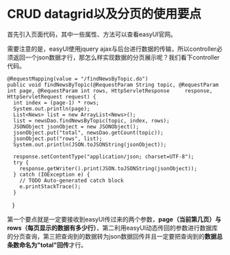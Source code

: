# CRUD datagrid以及分页的使用要点

首先引入页面代码，其中一些属性、方法可以查看easyUI官网。
  
    
需要注意的是，easyUI使用jquery ajax与后台进行数据的传输，所以controller必须返回一个json数据才行，那怎么样实现数据的分页展示呢？我们看下controller代码。

    @RequestMapping(value = "/findNewsByTopic.do")
    public void findNewsByTopic(@RequestParam String topic, @RequestParam int page, @RequestParam int rows, HttpServletResponse     response, HttpServletRequest request) {
      int index = (page-1) * rows;
      System.out.println(page);
      List<News> list = new ArrayList<News>();
      list = newsDao.findNewsByTopic(topic, index, rows);
      JSONObject jsonObject = new JSONObject();
      jsonObject.put("total", newsDao.getCount(topic));
      jsonObject.put("rows", list);
      System.out.println(JSON.toJSONString(jsonObject));

      response.setContentType("application/json; charset=UTF-8");
      try {
        response.getWriter().print(JSON.toJSONString(jsonObject));
      } catch (IOException e) {
        // TODO Auto-generated catch block
        e.printStackTrace();
      }
    }
    
第一个要点就是一定要接收到easyUI传过来的两个参数，**page（当前第几页）与rows（每页显示的数据有多少行）**，第二利用easyUI动态传回的参数进行数据库的分页查询，第三把查询到的数据转为json数据回传并且一定要把查询到的**数据总条数命名为"total"回传**才行。
